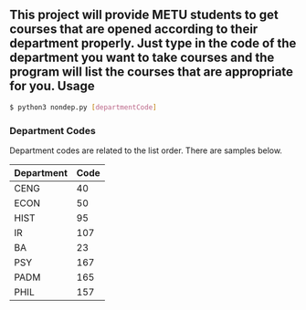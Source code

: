 This project will provide METU students to get courses that are opened according to their department properly.
Just type in the code of the department you want to take courses and the program will list the courses that are appropriate for you.
Usage 
------
```sh
$ python3 nondep.py [departmentCode]
```
### Department Codes

Department codes are related to the list order. There are samples below.

| Department | Code |
| ------ | ------ |
|CENG|40|
|ECON|50|
|HIST|95|
|IR|107|
|BA|23|
|PSY|167|
|PADM|165|
|PHIL|157|
